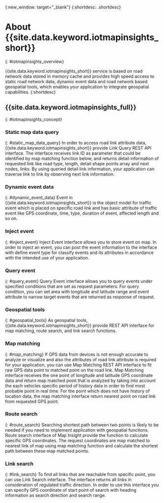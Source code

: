 {:new_window: target="_blank"}
{:shortdesc: .shortdesc}

# About {{site.data.keyword.iotmapinsights_short}}
{: #iotmapinsights_overview}

{{site.data.keyword.iotmapinsights_short}} service is based on road network data stored in memory cache and provides high speed access to static road network data, dynamic event data and road network based geospatial tools, which enables your application to integrate geospatial capabilities.
{:shortdesc}

## {{site.data.keyword.iotmapinsights_full}}
{: #iotmapinsights_concept}

### Static map data query
{: #static_map_data_query}
In order to access road link attribute data, {{site.data.keyword.iotmapinsights_short}} provide Link Query REST API interface. The interface receives link ID as parameter that could be identified by map matching function below, and returns detail information of requested link like road type, length, detail shape points array and next nodes, links. By using queried detail link information, your application can traverse link to link by observing next link information.
 
### Dynamic event data
{: #dynamic_event_data}
Event in {{site.data.keyword.iotmapinsights_short}} is the object model for traffic event which is placed on specific road link and has basic attribute of traffic event like GPS coordinate, time, type, duration of event, affected length and so on.

### Inject event 
{: #inject_event}
Inject Event interface allows you to store event on map. In order to inject an event, you can post the event information to the interface with define event type for classify events and its attributes in accordance with the intended use of your application.

### Query event
{: #query_event}
Query Event interface allows you to query events under specified conditions that are set as request parameters. For query condition, you can set area with longitude and latitude range and event attribute to narrow target events that are returned as response of request.

### Geospatial tools
{: #geospatial_tools}
As geospatial tools, {{site.data.keyword.iotmapinsights_short}} provide REST API interface for map matching, route search, and link search functions.

### Map matching
{: #map_matching}
If GPS data from devices is not enough accurate to analyze or visualize and also the attributes of road link attribute is required for your application, you can use Map Matching REST API interface to fit raw GPS data point to matched point on the road link.
Map Matching interface receives the one point of longitude and latitude GPS coordinate data and return map matched point that is analyzed by taking into account the each vehicles specific period of history data in order to find most probable point in real time.
For the point which does not have history of location data, the map matching interface return nearest point on road link from requested GPS point.

### Route search
{: #route_search}
Searching shortest path between two points is likely to be needed if you need to implement application with geospatial functions. Route search interface of Map Insight provide the function to calculate specific GPS coordinates. The request coordinates are map matched to nearest link of map using map matching function and calculate the shortest path between these map matched points. 

### Link search
{: #link_search}
To find all links that are reachable from specific point, you can use Link Search interface. The interface returns all links in consideration of regulated traffic direction. In order to use this interface you can specify GPS coordinate of start point of search with heading information as search direction and search range.
